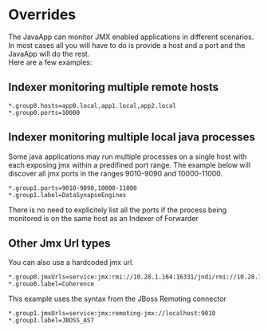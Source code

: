 # Overrides

The JavaApp can monitor JMX enabled applications in different scenarios. In most cases all you will have to do is provide a host and a port and the JavaApp will do the rest.    
Here are a few examples: 

## Indexer monitoring multiple remote hosts


	*.group0.hosts=app0.local,app1.local,app2.local
	*.group0.ports=10000


## Indexer monitoring multiple local java processes

Some java applications may run multiple processes on a single host with each exposing jmx within a predifined port range. The example below will discover all jmx ports in the ranges 9010-9090 and 10000-11000. 

	*.group1.ports=9010-9090,10000-11000
	*.group1.label=DataSynapseEngines

There is no need to explicitely list all the ports if the process being monitored is on the same host as an Indexer of Forwarder



##  Other Jmx Url types

You can also use a hardcoded jmx url.

	*.group0.jmxUrls=service:jmx:rmi://10.28.1.164:16331/jndi/rmi://10.28.1.164:16332/server;service:jmx:rmi://10.28.1.165:16331/jndi/rmi://10.28.1.165:16332/server  
	*.grouo0.label=Coherence

This example uses the syntax from the  JBoss Remoting connector 

	*.group1.jmxUrls=service:jmx:remoting-jmx://localhost:9010
	*.group1.label=JBOSS_AS7

